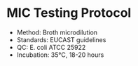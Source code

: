 # MIC Testing Protocol
- Method: Broth microdilution
- Standards: EUCAST guidelines
- QC: E. coli ATCC 25922
- Incubation: 35°C, 18-20 hours

